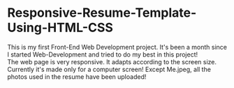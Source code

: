 # Responsive-Resume-Template-Using-HTML-CSS

This is my first Front-End Web Development project. It's been a month since I started Web-Development and tried to do my best in this project! <br />
The web page is very responsive. It adapts according to the screen size.
Currently it's made only for a computer screen!
Except Me.jpeg, all the photos used in the resume have been uploaded!
